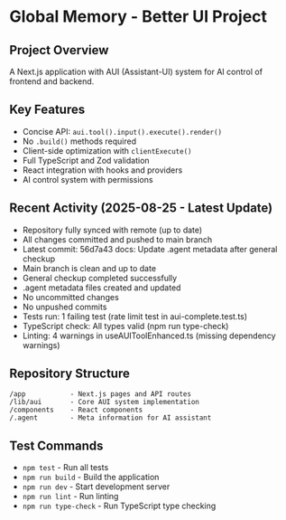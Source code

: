 # Global Memory - Better UI Project

## Project Overview
A Next.js application with AUI (Assistant-UI) system for AI control of frontend and backend.

## Key Features
- Concise API: `aui.tool().input().execute().render()`
- No `.build()` methods required
- Client-side optimization with `clientExecute()`
- Full TypeScript and Zod validation
- React integration with hooks and providers
- AI control system with permissions

## Recent Activity (2025-08-25 - Latest Update)
- Repository fully synced with remote (up to date)
- All changes committed and pushed to main branch
- Latest commit: 56d7a43 docs: Update .agent metadata after general checkup
- Main branch is clean and up to date
- General checkup completed successfully
- .agent metadata files created and updated
- No uncommitted changes
- No unpushed commits
- Tests run: 1 failing test (rate limit test in aui-complete.test.ts)
- TypeScript check: All types valid (npm run type-check)
- Linting: 4 warnings in useAUIToolEnhanced.ts (missing dependency warnings)

## Repository Structure
```
/app           - Next.js pages and API routes
/lib/aui       - Core AUI system implementation
/components    - React components
/.agent        - Meta information for AI assistant
```

## Test Commands
- `npm test` - Run all tests
- `npm run build` - Build the application
- `npm run dev` - Start development server
- `npm run lint` - Run linting
- `npm run type-check` - Run TypeScript type checking